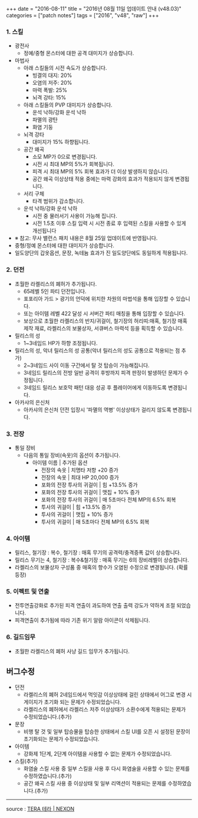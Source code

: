 +++
date = "2016-08-11"
title = "2016년 08월 11일 업데이트 안내 (v48.03)"
categories = ["patch notes"]
tags = ["2016", "v48", "raw"]
+++

### 1. 스킬
- 광전사
  - 정예/중형 몬스터에 대한 공격 대미지가 상승합니다.
- 마법사
  - 아래 스킬들의 시전 속도가 상승합니다.
    - 빙결의 대지: 20%
    - 오염의 저주: 20%
    - 마력 폭발: 25%
    - 뇌격 강타: 15%
  - 아래 스킬들의 PVP 대미지가 상승합니다.
    - 운석 낙하/강화 운석 낙하
    - 파멸의 광탄
    - 화염 기둥
  - 뇌격 강타
    - 대미지가 15% 하향됩니다.
  - 공간 왜곡
    - 소모 MP가 0으로 변경됩니다.
    - 시전 시 최대 MP의 5%가 회복됩니다.
    - 피격 시 최대 MP의 5% 회복 효과가 더 이상 발생하지 않습니다.
    - 공간 왜곡 이상상태 적용 중에는 마력 강화의 효과가 적용되지 않게 변경됩니다.
  - 서리 구체
    - 타격 범위가 감소합니다.
  - 운석 낙하/강화 운석 낙하
    - 시전 중 물러서기 사용이 가능해 집니다.
    - 시전 1.5초 이후 스킬 입력 시 시전 종료 후 입력된 스킬을 사용할 수 있게 개선됩니다 
- ※ 참고: 무사 밸런스 패치 내용은 8월 25일 업데이트에 반영됩니다.
- 중형/정예 몬스터에 대한 대미지가 상승합니다.
- 일도양단의 갑옷옵션, 문장, 녹테늄 효과가 진 일도양단에도 동일하게 적용됩니다.

### 2. 던전
- 초월한 라켈리스의 폐허가 추가됩니다.
  - 65레벨 5인 파티 던전입니다.
  - 포포리아 가드 > 광기의 언덕에 위치한 차원의 마법석을 통해 입장할 수 있습니다.
  - 또는 아이템 레벨 422 달성 시 서버간 파티 매칭을 통해 입장할 수 있습니다.
  - 보상으로 초월한 라켈리스의 반지/귀걸이, 철기장의 허리띠:매혹, 철기장 매혹 제작 재료, 라켈리스의 보물상자, 서큐버스 마력석 등을 획득할 수 있습니다.
- 릴리스의 성
  - 1~3네임드 HP가 하향 조정됩니다.
- 릴리스의 성, 악녀 릴리스의 성 공통(악녀 릴리스의 성도 공통으로 적용되는 점 추가) 
  - 2~3네임드 사이 이동 구간에서 탈 것 탑승이 가능해집니다.
  - 3네임드 릴리스의 전방 일반 공격이 후방까지 피격 판정이 발생하던 문제가 수정됩니다.
  - 3네임드 릴리스 보호막 패턴 대응 성공 후 플레이어에게 이동하도록 변경됩니다.
- 아카샤의 은신처
  - 아카샤의 은신처 던전 입장시 '파멸의 역병' 이상상태가 걸리지 않도록 변경됩니다.

### 3. 전장
- 통일 장비
  - 다음의 통일 장비(속옷)의 옵션이 추가됩니다.
    - 아이템 이름 | 추가된 옵션
      - 전장의 속옷 | 치명타 저항 +20 증가
      - 전장의 속옷 | 최대 HP 20,000 증가
      - 포화의 전장 투사의 귀걸이 | 힘 +13.5% 증가
      - 포화의 전장 투사의 귀걸이 | 맷집 + 10% 증가
      - 포화의 전장 투사의 귀걸이 | 매 5초마다 전체 MP의 6.5% 회복
      - 투사의 귀걸이 | 힘 +13.5% 증가
      - 투사의 귀걸이 | 맷집 + 10% 증가
      - 투사의 귀걸이 | 매 5초마다 전체 MP의 6.5% 회복

### 4. 아이템
- 릴리스, 철기장 : 복수, 철기장 : 매혹 무기의 공격력/충격증폭 값이 상승합니다.
- 릴리스 무기는 4, 철기장 : 복수&철기장 : 매혹 무기는 6의 장비레벨이 상승합니다.
- 라켈리스의 보물상자 구성품 중 매혹의 향수가 오염된 수정으로 변경됩니다. (확률 등장) 

### 5. 이펙트 및 연출
- 전투연출강화로 추가된 피격 연출이 과도하여 연출 출력 강도가 약하게 조절 되었습니다.
- 피격연출이 추가됨에 따라 기존 위기 알람 아이콘이 삭제됩니다.

### 6. 길드임무
- 초월한 라켈리스의 폐허 사냥 길드 임무가 추가됩니다.

## 버그수정

- 던전
  - 라켈리스의 폐허 2네임드에서 먹잇감 이상상태에 걸린 상태에서 어그로 변경 시 게이지가 초기화 되는 문제가 수정되었습니다.
  - 라켈리스의 폐허에서 라켈리스 저주 이상상태가 소환수에게 적용되는 문제가 수정되었습니다.(추가) 
- 문장
  - 비행 탈 것 및 일부 탑승물을 탑승한 상태에서 스킬 UI를 오픈 시 설정된 문장이 초기화되는 문제가 수정되었습니다.
- 아이템
  - 강화제 1단계, 2단계 아이템을 사용할 수 없는 문제가 수정되었습니다.
- 스킬(추가)
  - 화염술 스킬 사용 중 일부 스킬을 사용 후 다시 화염술을 사용할 수 있는 문제를 수정하였습니다.(추가) 
  - 공간 왜곡 스킬 사용 중 이상상태 및 일부 리액션이 적용되는 문제를 수정하였습니다.(추가) 

----

source : [TERA 테라 | NEXON](http://tera.nexon.com/news/update/view.aspx?n4articlesn=)

